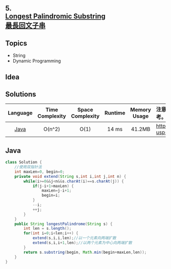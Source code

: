 ##  **5.<br/>[Longest Palindromic Substring](https://leetcode.com/problems/two-sum/)<br/>[最長回文子串](https://leetcode-cn.com/problems/two-sum/)**

## **Topics**
* String
* Dynamic Programming

## **Idea**

## **Solutions**
| Language | Time Complexity | Space Complexity | Runtime | Memory Usage | 注意：Runtime和Memory Usage的數值皆來自LeetCode提供的效能測試，僅供參考。 |
| :--: | :--: | :--: | :--: | :--: | :-- |
| [Java](https://github.com/cashviar/leetcode/blob/main/problems/algorithms/1_two-sum.md#java) | O(n^2) | O(1) | 14 ms | 41.2MB | https://drive.google.com/file/d/1udnzxgIWV69oK2la95rj36KRCHB8JTk4/view?usp=share_link |

## Java
```Java
class Solution {
    //使用双指针法
    int maxLen=0, begin=0;
    private void extend(String s,int i,int j,int n) {
        while(i>=0&&j<n&&s.charAt(i)==s.charAt(j)) {
            if(j-i+1>maxLen) {
                maxLen=j-i+1;
                begin=i;
            }
            --i;
            ++j;
        }
    }    
    public String longestPalindrome(String s) {
        int len = s.length();
        for(int i=0;i<len;i++) {
            extend(s,i,i,len);//以一个元素向两端扩散
            extend(s,i,i+1,len);//以两个元素为中心向两端扩散
        }
        return s.substring(begin, Math.min(begin+maxLen,len));                    
    }
}
```
